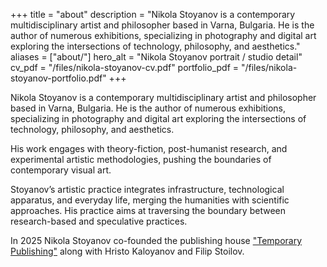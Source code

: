 +++
title = "about"
description = "Nikola Stoyanov is a contemporary multidisciplinary artist and philosopher based in Varna, Bulgaria. He is the author of numerous exhibitions, specializing in photography and digital art exploring the intersections of technology, philosophy, and aesthetics."
aliases = ["about/"]
hero_alt = "Nikola Stoyanov portrait / studio detail"
cv_pdf = "/files/nikola-stoyanov-cv.pdf"
portfolio_pdf = "/files/nikola-stoyanov-portfolio.pdf"
+++

Nikola Stoyanov is a contemporary multidisciplinary artist and philosopher based in Varna, Bulgaria. He is the author of numerous exhibitions, specializing in photography and digital art exploring the intersections of technology, philosophy, and aesthetics.

His work engages with theory-fiction, post-humanist research, and experimental artistic methodologies, pushing the boundaries of contemporary visual art.

Stoyanov’s artistic practice integrates infrastructure, technological apparatus, and everyday life, merging the humanities with scientific approaches. His practice aims at traversing the boundary between research-based and speculative practices.

In 2025 Nikola Stoyanov co-founded the publishing house ["Temporary Publishing"](https://www.facebook.com/temp.publishing)  along with Hristo Kaloyanov and Filip Stoilov.